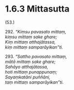 # 1.6.3 Mittasutta

(53.)

292\. _“Kiṃsu pavasato mittaṃ,_  
_kiṃsu mittaṃ sake ghare;_  
_Kiṃ mittaṃ atthajātassa,_  
_kiṃ mittaṃ samparāyikan”ti._  

293\. _“Sattho pavasato mittaṃ,_  
_mātā mittaṃ sake ghare;_  
_Sahāyo atthajātassa,_  
_hoti mittaṃ punappunaṃ;_  
_Sayaṃkatāni puññāni,_  
_taṃ mittaṃ samparāyikan”ti._
